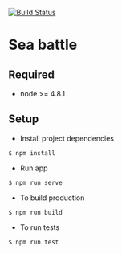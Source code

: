 [![Build Status](https://travis-ci.org/frayeralex/see-battle.svg?branch=master)](https://travis-ci.org/frayeralex)


Sea battle
===============================

## Required

 - node >= 4.8.1

## Setup

- Install project dependencies
```text
$ npm install
```
- Run app
```text
$ npm run serve 
```
- To build production 
```text
$ npm run build
```
- To run tests
```text
$ npm run test
```
